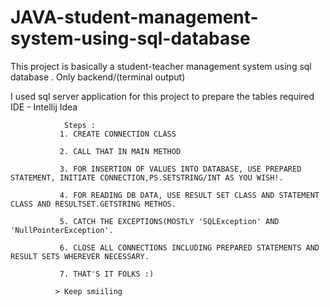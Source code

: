 # JAVA-student-management-system-using-sql-database
This project is basically a student-teacher management system using sql database . Only backend/(terminal output)


I used sql server application for this project to prepare the tables required
IDE - Intellij Idea


                Steps : 
               1. CREATE CONNECTION CLASS
               
               2. CALL THAT IN MAIN METHOD
               
               3. FOR INSERTION OF VALUES INTO DATABASE, USE PREPARED STATEMENT, INITIATE CONNECTION,PS.SETSTRING/INT AS YOU WISH!.
               
               4. FOR READING DB DATA, USE RESULT SET CLASS AND STATEMENT CLASS AND RESULTSET.GETSTRING METHOS.
               
               5. CATCH THE EXCEPTIONS(MOSTLY 'SQLException' AND 'NullPointerException'.
               
               6. CLOSE ALL CONNECTIONS INCLUDING PREPARED STATEMENTS AND RESULT SETS WHEREVER NECESSARY.
               
               7. THAT'S IT FOLKS :)
               
              > Keep smiiling
               
